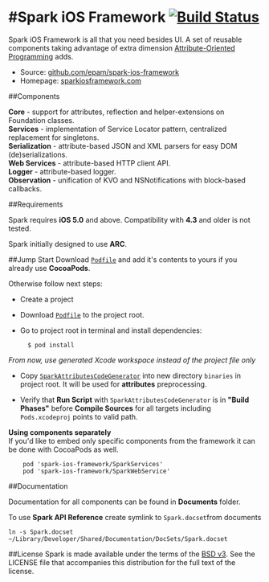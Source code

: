 #Spark iOS Framework [![Build Status](https://magnum.travis-ci.com/epam/spark-ios-framework.png?token=o3R2wxGct9xoZkZhni3K&branch=dev)](https://magnum.travis-ci.com/epam/spark-ios-framework)
===================
Spark iOS Framework is all that you need besides UI.
A set of reusable components taking advantage of extra dimension [Attribute-Oriented Programming](https://en.wikipedia.org/wiki/Attribute-oriented_programming) adds.

* Source: [github.com/epam/spark-ios-framework](github.com/epam/spark-ios-framework)
* Homepage: [sparkiosframework.com](http://sparkiosframework.com)


##Components

**Core** - support for attributes, reflection and helper-extensions on Foundation classes.  
**Services** - implementation of Service Locator pattern, centralized replacement for singletons.  
**Serialization** - attribute-based JSON and XML parsers for easy DOM (de)serializations.  
**Web Services** - attribute-based HTTP client API.  
**Logger** - attribute-based logger.  
**Observation** - unification of KVO and NSNotifications with block-based callbacks.  

##Requirements

Spark requires **iOS 5.0** and above. Compatibility with **4.3** and older is not tested.

Spark initially designed to use **ARC**. 

##Jump Start
Download [`Podfile`](https://github.com/epam/spark-ios-framework/tree/dev/Cocoapods/Podfile) and add it's contents to yours if you already use **CocoaPods**.

Otherwise follow next steps:

* Create a project
* Download [`Podfile`](https://github.com/epam/spark-ios-framework/tree/dev/Cocoapods/Podfile) to the project root.

* Go to project root in terminal and install dependencies:

        $ pod install

*From now, use generated Xcode workspace instead of the project file only*
 
* Copy [`SparkAttributesCodeGenerator`](https://github.com/epam/spark-ios-framework/tree/master/tools/binaries) into new directory `binaries` in project root. It will be used for **attributes** preprocessing.

* Verify that **Run Script** with `SparkAttributesCodeGenerator` is in **"Build Phases"** before **Compile Sources** for all targets including `Pods.xcodeproj` points to valid path.

**Using components separately**  
If you'd like to embed only specific components from the framework it can be done with CocoaPods as well.

        pod 'spark-ios-framework/SparkServices'
        pod 'spark-ios-framework/SparkWebService'
        
##Documentation

Documentation for all components can be found in **Documents** folder.

To use **Spark API Reference** create symlink to `Spark.docset`from documents
 
	ln -s Spark.docset ~/Library/Developer/Shared/Documentation/DocSets/Spark.docset

##License
Spark is made available under the terms of the [BSD v3](http://opensource.org/licenses/BSD-3-Clause). See the LICENSE file that accompanies this distribution for the full text of the license.





